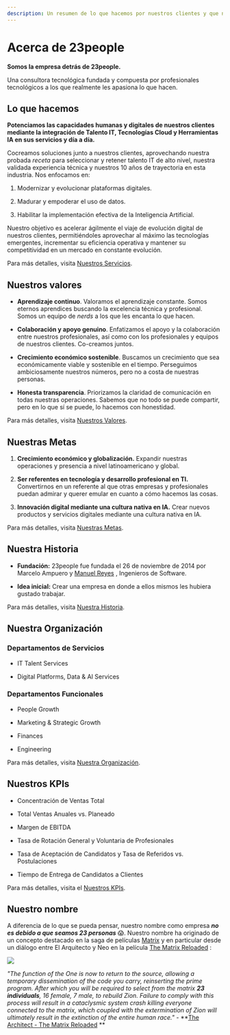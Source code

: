 ```yaml
---
description: Un resumen de lo que hacemos por nuestros clientes y que nos define como un equipo-empresa.
---
```


# Acerca de 23people

**Somos la empresa detrás de 23people.**

Una consultora tecnológica fundada y compuesta por profesionales tecnológicos a los que realmente les apasiona lo que hacen.

## Lo que hacemos

**Potenciamos las capacidades humanas y digitales de nuestros clientes mediante la integración de Talento IT, Tecnologías Cloud y Herramientas IA en sus servicios y día a día.**

Cocreamos soluciones junto a nuestros clientes, aprovechando nuestra probada _receta_ para seleccionar y retener talento IT de alto nivel, nuestra validada experiencia técnica y nuestros 10 años de trayectoria en esta industria. Nos enfocamos en:

1.  Modernizar y evolucionar plataformas digitales.
    
2.  Madurar y empoderar el uso de datos.
    
3.  Habilitar la implementación efectiva de la Inteligencia Artificial.
    

Nuestro objetivo es acelerar ágilmente el viaje de evolución digital de nuestros clientes, permitiéndoles aprovechar al máximo las tecnologías emergentes, incrementar su eficiencia operativa y mantener su competitividad en un mercado en constante evolución.

Para más detalles, visita [Nuestros Servicios](https://manual.23people.io/es/articles/8792344-nuestros-servicios).

## Nuestros valores

*   **Aprendizaje continuo**. Valoramos el aprendizaje constante. Somos eternos aprendices buscando la excelencia técnica y profesional. Somos un equipo de _nerds_ a los que les encanta lo que hacen.
    
*   **Colaboración y apoyo genuino**. Enfatizamos el apoyo y la colaboración entre nuestros profesionales, así como con los profesionales y equipos de nuestros clientes. Co-creamos juntos.
    
*   **Crecimiento económico sostenible**. Buscamos un crecimiento que sea económicamente viable y sostenible en el tiempo. Perseguimos ambiciosamente nuestros números, pero no a costa de nuestras personas.
    
*   **Honesta transparencia**. Priorizamos la claridad de comunicación en todas nuestras operaciones. Sabemos que no todo se puede compartir, pero en lo que sí se puede, lo hacemos con honestidad.
    

Para más detalles, visita [Nuestros Valores](https://manual.23people.io/es/articles/8792601-valores).

## Nuestras Metas


1.  **Crecimiento económico y globalización.** Expandir nuestras operaciones y presencia a nivel latinoamericano y global.
    
2.  **Ser referentes en tecnología y desarrollo profesional en TI.** Convertirnos en un referente al que otras empresas y profesionales puedan admirar y querer emular en cuanto a cómo hacemos las cosas.
    
3.  **Innovación digital mediante una cultura nativa en IA.** Crear nuevos productos y servicios digitales mediante una cultura nativa en IA.
    

Para más detalles, visita [Nuestras Metas](https://manual.23people.io/es/articles/9014518-vision-y-metas).

## Nuestra Historia

*   **Fundación:** 23people fue fundada el 26 de noviembre de 2014 por Marcelo Ampuero y [Manuel Reyes](https://github.com/manu-reyes-23p)
    , Ingenieros de Software.
    
*   **Idea inicial:** Crear una empresa en donde a ellos mismos les hubiera gustado trabajar.
    

Para más detalles, visita [Nuestra Historia](https://manual.23people.io/es/articles/9014518-vision-y-metas).

## Nuestra Organización

### Departamentos de Servicios

*   IT Talent Services
    
*   Digital Platforms, Data & AI Services
    

### Departamentos Funcionales

*   People Growth
    
*   Marketing & Strategic Growth
    
*   Finances
    
*   Engineering
    

Para más detalles, visita [Nuestra Organización](https://manual.23people.io/es/articles/8826527-organizacion).

## Nuestros KPIs

*   Concentración de Ventas Total
    
*   Total Ventas Anuales vs. Planeado
    
*   Margen de EBITDA
    
*   Tasa de Rotación General y Voluntaria de Profesionales
    
*   Tasa de Aceptación de Candidatos y Tasa de Referidos vs. Postulaciones
    
*   Tiempo de Entrega de Candidatos a Clientes
    

Para más detalles, visita el [Nuestros KPIs](https://manual.23people.io/es/articles/9487190-indicadores-de-rendimiento-globales).

## Nuestro nombre

A diferencia de lo que se pueda pensar, nuestro nombre como empresa **_no es debido a que seamos 23 personas_** 😱. Nuestro nombre ha originado de un concepto destacado en la saga de películas [Matrix](https://es.wikipedia.org/wiki/Matrix)
 y en particular desde un diálogo entre El Arquitecto y Neo en la película [The Matrix Reloaded](https://www.imdb.com/title/tt0234215/?ref_=fn_al_tt_3)
:

[![](https://23people-spa.intercom-attachments-1.com/i/o/847573945/b337e6a596acedf6014f0123/41ba599-thumbnail.jpg?expires=1725231600&signature=67fdf1633407a47a5c34fc045b80439968be51d5e0caab19b6ed6a073514f847&req=fCQgE859lIVaFb4f3HP0gHmSRkbpXjlnecYajltTq8JqxZJYborsc0Y2U%2FmE%0ALudzFj7N%2FXdi9WM86g%3D%3D%0A)](https://23people-spa.intercom-attachments-1.com/i/o/847573945/b337e6a596acedf6014f0123/41ba599-thumbnail.jpg?expires=1725231600&signature=67fdf1633407a47a5c34fc045b80439968be51d5e0caab19b6ed6a073514f847&req=fCQgE859lIVaFb4f3HP0gHmSRkbpXjlnecYajltTq8JqxZJYborsc0Y2U%2FmE%0ALudzFj7N%2FXdi9WM86g%3D%3D%0A)

_"The function of the One is now to return to the source, allowing a temporary dissemination of the code you carry, reinserting the prime program. After which you will be required to select from the matrix **23 individuals**, 16 female, 7 male, to rebuild Zion. Failure to comply with this process will result in a cataclysmic system crash killing everyone connected to the matrix, which coupled with the extermination of Zion will ultimately result in the extinction of the entire human race." -_ **[The Architect - The Matrix Reloaded](https://www.youtube.com/watch?v=LN8EE5JxSGQ)
**
